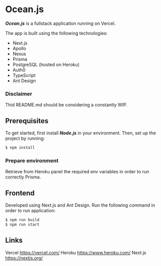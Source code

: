 # Ocean.js

***Ocean.js*** is a fullstack application running on Vercel.

The app is built using the following technologies:
- Next.js
- Apollo
- Nexus
- Prisma
- PostgreSQL (hosted on Heroku)
- Auth0
- TypeScript
- Ant Design

### Disclaimer
Thid README.md should be considering a constantly WIP.

## Prerequisites
To get started, first install ***Node.js*** in your environment.
Then, set up the project by running:

```bash
$ npm install
```

### Prepare environment
Retrieve from Heroku panel the required env variables in order to run correctly Prisma.

## Frontend
Developed using Next.js and Ant Design.
Run the following command in order to run application:

```bash
$ npm run build
$ npm run start
```

## Links

Vercel https://vercel.com/
Heroku https://www.heroku.com/
Next.js https://nextjs.org/
